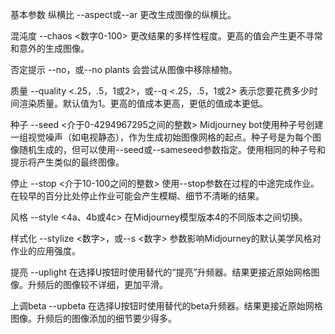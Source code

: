 基本参数
纵横比
--aspect或--ar 更改生成图像的纵横比。

混沌度
--chaos <数字0-100> 更改结果的多样性程度。更高的值会产生更不寻常和意外的生成图像。

否定提示
--no，或--no plants 会尝试从图像中移除植物。

质量
--quality <.25，.5，1或2>，或--q <.25，.5，1或2> 表示您要花费多少时间渲染质量。默认值为1。更高的值成本更高，更低的值成本更低。

种子
--seed <介于0-4294967295之间的整数> Midjourney bot使用种子号创建一组视觉噪声（如电视静态），作为生成初始图像网格的起点。种子号是为每个图像随机生成的，但可以使用--seed或--sameseed参数指定。使用相同的种子号和提示将产生类似的最终图像。

停止
--stop <介于10-100之间的整数> 使用--stop参数在过程的中途完成作业。在较早的百分比处停止作业可能会产生模糊、细节不清晰的结果。

风格
--style <4a、4b或4c> 在Midjourney模型版本4的不同版本之间切换。

样式化
--stylize <数字>，或--s <数字> 参数影响Midjourney的默认美学风格对作业的应用强度。

提亮
--uplight 在选择U按钮时使用替代的“提亮”升频器。结果更接近原始网格图像。升频后的图像较不详细，更加平滑。

上调beta
--upbeta 在选择U按钮时使用替代的beta升频器。结果更接近原始网格图像。升频后的图像添加的细节要少得多。